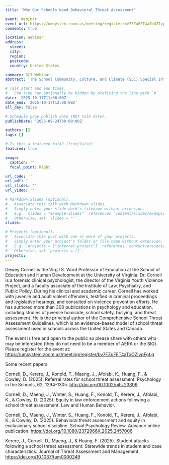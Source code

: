 ```yaml
---
title: 'Why Our Schools Need Behavioral Threat Assessment'

event: Webinar
event_url: https://umsystem.zoom.us/meeting/register/bv7FZuFFT4aToOZIvpFgLg
comments: true

location: Webinar
address:
  street: 
  city: 
  region: 
  postcode: 
  country: United States

summary: SC3 Webinar.
abstract: 'The School Community, Culture, and Climate (S3C) Special Interest Group is excited to announce that we will be hosting a webinar on behavioral threat assessment. Did you know that a National Center for Education Statistics survey found that 85% of US public K-12 schools report that they have a threat assessment team? Behavioral threat assessment and management has become a widely used violence prevention strategy in U.S. schools. This presentation will answer four questions: (1) What is behavioral threat assessment? (2) Why do we need it? (3) How does it work? and (4) How do we know it works?'

# Talk start and end times.
#   End time can optionally be hidden by prefixing the line with `#`.
date: '2025-10-17T11:00:00Z'
date_end: '2025-10-17T12:00:00Z'
all_day: false

# Schedule page publish date (NOT talk date).
publishDate: '2025-09-24T00:00:00Z'

authors: []
tags: []

# Is this a featured talk? (true/false)
featured: true

image:
  caption: ''
  focal_point: Right

url_code: ''
url_pdf: ''
url_slides: ''
url_video: ''

# Markdown Slides (optional).
#   Associate this talk with Markdown slides.
#   Simply enter your slide deck's filename without extension.
#   E.g. `slides = "example-slides"` references `content/slides/example-slides.md`.
#   Otherwise, set `slides = ""`.
slides:

# Projects (optional).
#   Associate this post with one or more of your projects.
#   Simply enter your project's folder or file name without extension.
#   E.g. `projects = ["internal-project"]` references `content/project/deep-learning/index.md`.
#   Otherwise, set `projects = []`.
projects:
---
```


Dewey Cornell is the Virgil S. Ward Professor of Education at the School of Education and Human Development at the University of Virginia. Dr. Cornell is a forensic clinical psychologist, the director of the Virginia Youth Violence Project, and a faculty associate of the Institute of Law, Psychiatry, and Public Policy. During his clinical and academic career, Cornell has worked with juvenile and adult violent offenders, testified in criminal proceedings and legislative hearings, and consulted on violence prevention efforts. He has authored more than 300 publications in psychology and education, including studies of juvenile homicide, school safety, bullying, and threat assessment. He is the principal author of the Comprehensive School Threat Assessment Guidelines, which is an evidence-based model of school threat assessment used in schools across the United States and Canada.

The event is free and open to the public so please share with others who may be interested (they do not need to be a member of AERA or the SIG). Please register for the event at: https://umsystem.zoom.us/meeting/register/bv7FZuFFT4aToOZIvpFgLg

Some recent papers:

Cornell, D., Kerere, J., Konold, T., Maeng, J., Afolabi, K., Huang, F., & Cowley, D. (2025). Referral rates for school threat assessment. Psychology in the Schools, 62, 1294-1305. http://doi.org/10.1002/pits.23399

Cornell, D., Maeng, J., Winter, S., Huang, F., Konold, T., Kerere, J., Afolabi, K., & Cowley, D. (2025). Equity in law enforcement actions following a school threat assessment. Law and Human Behavior.

Cornell, D., Maeng, J., Winter, S., Huang, F., Konold, T., Kerere, J., Afolabi, K., & Cowley, D. (2025). Behavioral threat assessment and equity in exclusionary school discipline. School Psychology Review. Advance online publication. https://doi.org/10.1080/2372966X.2025.2457006

Kerere, J., Cornell, D., Maeng, J., & Huang, F. (2025). Student attacks following a school threat assessment: Statewide trends in student and case characteristics. Journal of Threat Assessment and Management. https://doi.org/10.1037/tam0000249